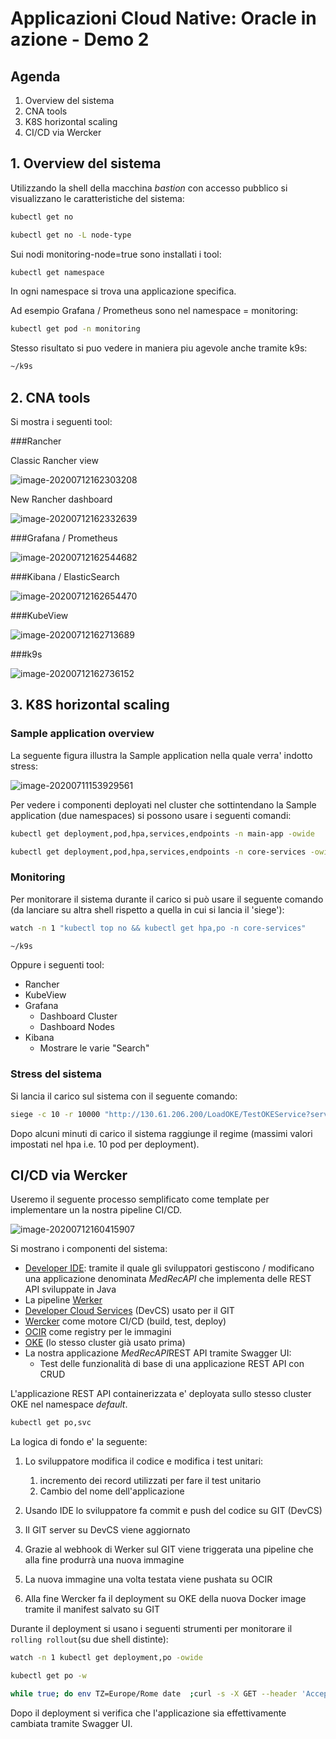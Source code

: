 # Applicazioni Cloud Native: Oracle in azione - Demo 2

## Agenda

1. Overview del sistema
2. CNA tools
3. K8S horizontal scaling
4. CI/CD via Wercker

## 1. Overview del sistema

Utilizzando la shell della macchina *bastion* con accesso pubblico si visualizzano le caratteristiche del sistema:
```bash
kubectl get no
```
```bash
kubectl get no -L node-type
```
Sui nodi monitoring-node=true sono installati i tool:
```bash
kubectl get namespace
```

In ogni namespace si trova una applicazione specifica.

Ad esempio Grafana / Prometheus sono nel namespace = monitoring:
```bash
kubectl get pod -n monitoring
```
Stesso risultato si puo vedere in maniera piu agevole anche tramite k9s:
```bash
~/k9s
```

## 2. CNA tools

Si mostra i seguenti tool:

###Rancher

Classic Rancher view

![image-20200712162303208](image/image-20200712162303208.png)

New Rancher dashboard

![image-20200712162332639](image/image-20200712162332639.png)

###Grafana / Prometheus

![image-20200712162544682](image/image-20200712162544682.png)

###Kibana / ElasticSearch

![image-20200712162654470](image/image-20200712162654470.png)

###KubeView

![image-20200712162713689](image/image-20200712162713689.png)

###k9s

![image-20200712162736152](image/image-20200712162736152.png)

## 3. K8S horizontal scaling

### Sample application overview

La seguente figura illustra la Sample application nella quale verra' indotto stress:

![image-20200711153929561](image/image-20200711153929561.png)

Per vedere i componenti deployati nel cluster che sottintendano la Sample application (due namespaces) si possono usare i seguenti comandi:
```bash
kubectl get deployment,pod,hpa,services,endpoints -n main-app -owide
```
```bash
kubectl get deployment,pod,hpa,services,endpoints -n core-services -owide
```

### Monitoring

Per monitorare il sistema durante il carico si può usare il seguente comando (da lanciare su altra shell rispetto a quella in cui si lancia il 'siege'):

```bash
watch -n 1 "kubectl top no && kubectl get hpa,po -n core-services"
```
```bash
~/k9s
```

Oppure i seguenti tool:

* Rancher
* KubeView
* Grafana
  * Dashboard Cluster
  * Dashboard Nodes
* Kibana
  * Mostrare le varie "Search"

### Stress del sistema

Si lancia il carico sul sistema con il seguente comando:


```bash
siege -c 10 -r 10000 "http://130.61.206.200/LoadOKE/TestOKEService?servlist=email-service.core-services.svc.cluster.local:8080,pdf-generation-service.core-services.svc.cluster.local:8080,digitalsignchecker-service.core-services.svc.cluster.local:8080&threadnum=5,5,5&elabtime=100,100,100&errperc=10,5,10"
```

Dopo alcuni minuti di carico il sistema raggiunge il regime (massimi valori impostati nel hpa i.e. 10 pod per deployment).

## CI/CD via Wercker

Useremo il seguente processo semplificato come template per implementare un la nostra pipeline CI/CD.

![image-20200712160415907](image/image-20200712160415907.png)

Si mostrano i componenti del sistema:

- <u>Developer IDE</u>: tramite il quale gli sviluppatori gestiscono / modificano una applicazione denominata *MedRecAPI* che implementa delle REST API sviluppate in Java
- La pipeline <u>Werker</u>
- <u>Developer Cloud Services</u> (DevCS) usato per il GIT
- <u>Wercker</u> come motore CI/CD (build, test, deploy)
- <u>OCIR</u> come registry per le immagini
- <u>OKE</u> (lo stesso cluster già usato prima)
- La nostra applicazione *MedRecAPI*REST API tramite Swagger UI:
  - Test delle funzionalità di base di una applicazione REST API con CRUD



L'applicazione REST API containerizzata e' deployata sullo stesso cluster OKE nel namespace *default*.
```bash
kubectl get po,svc
```

La logica di fondo e' la seguente:

1. Lo sviluppatore modifica il codice e modifica i test unitari:
   1. incremento dei record utilizzati per fare il test unitario
   2. Cambio del nome dell'applicazione

2. Usando IDE lo sviluppatore fa commit e push del codice su GIT (DevCS)

3. Il GIT server su DevCS viene aggiornato

4. Grazie al webhook di Werker sul GIT viene triggerata una pipeline che alla fine produrrà una nuova immagine
5. La nuova immagine una volta testata viene pushata su OCIR
6. Alla fine Wercker fa il deployment su OKE della nuova Docker image tramite il manifest salvato su GIT



Durante il deployment si usano i seguenti strumenti per monitorare il `rolling rollout`(su due shell distinte):
```bash
watch -n 1 kubectl get deployment,po -owide
```
```bash
kubectl get po -w
```

```bash
while true; do env TZ=Europe/Rome date  ;curl -s -X GET --header 'Accept: application/json' 'http://158.101.176.210:8080/admin/all'|jq; sleep 2; done
```

Dopo il deployment si verifica che l'applicazione sia effettivamente cambiata tramite Swagger UI.











